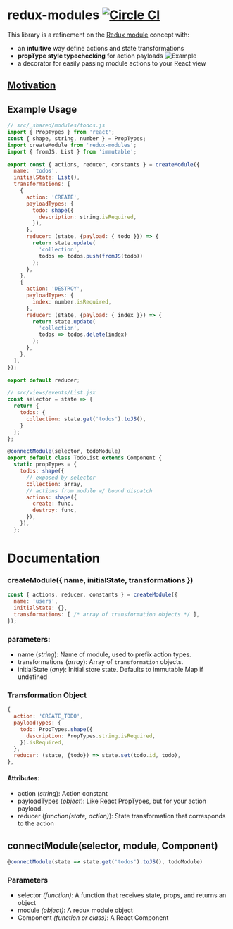 # redux-modules [![Circle CI](https://circleci.com/gh/mboperator/redux-modules/tree/master.svg?style=svg)](https://circleci.com/gh/mboperator/redux-modules/tree/master)

This library is a refinement on the [Redux module](https://github.com/erikras/ducks-modular-redux) concept with:
- an **intuitive** way define actions and state transformations
- **propType style typechecking** for action payloads
![Example](https://raw.githubusercontent.com/mboperator/redux-modules/master/examples/screenshots/payloadTypes.png "redux-modules")
- a decorator for easily passing module actions to your React view

## [Motivation](https://mboperator.gitbooks.io/redux-modules/content/)

## Example Usage
```js
// src/_shared/modules/todos.js
import { PropTypes } from 'react';
const { shape, string, number } = PropTypes;
import createModule from 'redux-modules';
import { fromJS, List } from 'immutable';

export const { actions, reducer, constants } = createModule({
  name: 'todos',
  initialState: List(),
  transformations: [
    {
      action: 'CREATE',
      payloadTypes: {
        todo: shape({
          description: string.isRequired,
        }),
      },
      reducer: (state, {payload: { todo }}) => {
        return state.update(
          'collection',
          todos => todos.push(fromJS(todo))
        );
      },
    },
    {
      action: 'DESTROY',
      payloadTypes: {
        index: number.isRequired,
      },
      reducer: (state, {payload: { index }}) => {
        return state.update(
          'collection',
          todos => todos.delete(index)
        );
      },
    },
  ],
});

export default reducer;

// src/views/events/List.jsx
const selector = state => {
  return {
    todos: {
      collection: state.get('todos').toJS(),
    }
  };
};

@connectModule(selector, todoModule)
export default class TodoList extends Component {
  static propTypes = {
    todos: shape({
      // exposed by selector
      collection: array,
      // actions from module w/ bound dispatch
      actions: shape({
        create: func,
        destroy: func,
      }),
    }),
  };
```
# Documentation

### createModule({ name, initialState, transformations })
```js
const { actions, reducer, constants } = createModule({
  name: 'users',
  initialState: {},
  transformations: [ /* array of transformation objects */ ],
});
```
### parameters:
- name (_string_): Name of module, used to prefix action types.
- transformations (_array_): Array of `transformation` objects.
- initialState (_any_): Initial store state. Defaults to immutable Map if undefined

### Transformation Object
```js
{
  action: 'CREATE_TODO',
  payloadTypes: {
    todo: PropTypes.shape({
      description: PropTypes.string.isRequired,
    }).isRequired,
  },
  reducer: (state, {todo}) => state.set(todo.id, todo),
},
```
#### Attributes:
- action (_string_): Action constant
- payloadTypes (_object_): Like React PropTypes, but for your action payload.
- reducer (_function(state, action)_): State transformation that corresponds to the action

## connectModule(selector, module, Component)
```js
@connectModule(state => state.get('todos').toJS(), todoModule)
```
### Parameters
- selector _(function)_: A function that receives state, props, and returns an object
- module _(object)_: A redux module object
- Component _(function or class)_: A React Component
